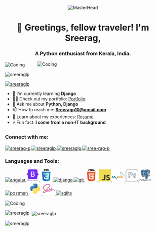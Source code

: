 <p align="center">
  <img src="https://user-images.githubusercontent.com/80781196/190216139-7697aa5a-c9a0-4bd6-80bf-3aca76a2e1c8.gif" alt="MasterHead" />
</p>


<h1 align="center">🖖 Greetings, fellow traveler! I'm Sreerag,</h1>
<h3 align="center">A Python enthusiast from Kerala, India.</h3>

<img align="center" alt="Coding" width="900" src="https://user-images.githubusercontent.com/74038190/212284100-561aa473-3905-4a80-b561-0d28506553ee.gif" />

<img align="right" alt="Coding" width="400" src="https://user-images.githubusercontent.com/115187902/230700872-d5f44b85-56c7-4e27-80a4-6e2db901e60c.gif" />

<p align="left">
  <img src="https://komarev.com/ghpvc/?username=sreeraglp&label=Profile%20views&color=0e75b6&style=flat" alt="sreeraglp" />
</p>

<p align="left">
  <a href="https://twitter.com/sreeraglp" target="_blank">
    <img src="https://img.shields.io/twitter/follow/sreeraglp?logo=twitter&style=for-the-badge" alt="sreeraglp" />
  </a>
</p>

- 🌱 I’m currently learning **Django**
- 👨‍💻 Check out my portfolio: [Portfolio](https://sreeraglp.github.io/Sreerag_Portfolio/)
- 💬 Ask me about **Python, Django**
- 📫 How to reach me: **Sreeragp10@gmail.com**
- 📄 Learn about my experiences: [Resume](https://drive.google.com/file/d/1WIBnuSHo34f1a__xhPMQuYwUQZxF6lFO/view)
- ⚡ Fun fact: **I come from a non-IT background**

<h3 align="left">Connect with me:</h3>
<p align="left">
  <a href="https://codepen.io/sreerag-p" target="_blank">
    <img align="center" src="https://raw.githubusercontent.com/rahuldkjain/github-profile-readme-generator/master/src/images/icons/Social/codepen.svg" alt="sreerag-p" height="30" width="40" />
  </a>
  <a href="https://dev.to/sreeraglp" target="_blank">
    <img align="center" src="https://raw.githubusercontent.com/rahuldkjain/github-profile-readme-generator/master/src/images/icons/Social/devto.svg" alt="sreeraglp" height="30" width="40" />
  </a>
  <a href="https://twitter.com/sreeraglp" target="_blank">
    <img align="center" src="https://raw.githubusercontent.com/rahuldkjain/github-profile-readme-generator/master/src/images/icons/Social/twitter.svg" alt="sreeraglp" height="30" width="40" />
  </a>
  <a href="https://linkedin.com/in/sree-rag-p" target="_blank">
    <img align="center" src="https://raw.githubusercontent.com/rahuldkjain/github-profile-readme-generator/master/src/images/icons/Social/linked-in-alt.svg" alt="sree-rag-p" height="30" width="40" />
  </a>

</p>

<h3 align="left">Languages and Tools:</h3>
<p align="left">
  <a href="https://angular.io" target="_blank" rel="noreferrer">
    <img src="https://angular.io/assets/images/logos/angular/angular.svg" alt="angular" width="40" height="40"/>
  </a>
  <a href="https://getbootstrap.com" target="_blank" rel="noreferrer">
    <img src="https://raw.githubusercontent.com/devicons/devicon/master/icons/bootstrap/bootstrap-plain-wordmark.svg" alt="bootstrap" width="40" height="40"/>
  </a>
  <a href="https://www.w3schools.com/css/" target="_blank" rel="noreferrer">
    <img src="https://raw.githubusercontent.com/devicons/devicon/master/icons/css3/css3-original-wordmark.svg" alt="css3" width="40" height="40"/>
  </a>
  <a href="https://www.djangoproject.com/" target="_blank" rel="noreferrer">
    <img src="https://cdn.worldvectorlogo.com/logos/django.svg" alt="django" width="40" height="40"/>
  </a>
  <a href="https://git-scm.com/" target="_blank" rel="noreferrer">
    <img src="https://www.vectorlogo.zone/logos/git-scm/git-scm-icon.svg" alt="git" width="40" height="40"/>
  </a>
  <a href="https://www.w3.org/html/" target="_blank" rel="noreferrer">
    <img src="https://raw.githubusercontent.com/devicons/devicon/master/icons/html5/html5-original-wordmark.svg" alt="html5" width="40" height="40"/>
  </a>
  <a href="https://developer.mozilla.org/en-US/docs/Web/JavaScript" target="_blank" rel="noreferrer">
    <img src="https://raw.githubusercontent.com/devicons/devicon/master/icons/javascript/javascript-original.svg" alt="javascript" width="40" height="40"/>
  </a>
  <a href="https://www.mysql.com/" target="_blank" rel="noreferrer">
    <img src="https://raw.githubusercontent.com/devicons/devicon/master/icons/mysql/mysql-original-wordmark.svg" alt="mysql" width="40" height="40"/>
  </a>
  <a href="https://www.photoshop.com/en" target="_blank" rel="noreferrer">
    <img src="https://raw.githubusercontent.com/devicons/devicon/master/icons/photoshop/photoshop-line.svg" alt="photoshop" width="40" height="40"/>
  </a>
  <a href="https://www.postgresql.org" target="_blank" rel="noreferrer">
    <img src="https://raw.githubusercontent.com/devicons/devicon/master/icons/postgresql/postgresql-original-wordmark.svg" alt="postgresql" width="40" height="40"/>
  </a>
  <a href="https://postman.com" target="_blank" rel="noreferrer">
    <img src="https://www.vectorlogo.zone/logos/getpostman/getpostman-icon.svg" alt="postman" width="40" height="40"/>
  </a>
  <a href="https://www.python.org" target="_blank" rel="noreferrer">
    <img src="https://raw.githubusercontent.com/devicons/devicon/master/icons/python/python-original.svg" alt="python" width="40" height="40"/>
  </a>
  <a href="https://sass-lang.com" target="_blank" rel="noreferrer">
    <img src="https://raw.githubusercontent.com/devicons/devicon/master/icons/sass/sass-original.svg" alt="sass" width="40" height="40"/>
  </a>
  <a href="https://www.sqlite.org/" target="_blank" rel="noreferrer">
    <img src="https://www.vectorlogo.zone/logos/sqlite/sqlite-icon.svg" alt="sqlite" width="40" height="40"/>
  </a>
</p>

<img align="center" alt="Coding" width="900" src="https://user-images.githubusercontent.com/74038190/212284100-561aa473-3905-4a80-b561-0d28506553ee.gif" />

<p>
  <img align="left" src="https://github-readme-stats.vercel.app/api/top-langs?username=sreeraglp&show_icons=true&locale=en&layout=compact" alt="sreeraglp" />
</p>

<p>&nbsp;
  <img align="center" src="https://github-readme-stats.vercel.app/api?username=sreeraglp&show_icons=true&locale=en" alt="sreeraglp" />
</p>

<p>
  <img align="center" src="https://github-readme-streak-stats.herokuapp.com/?user=sreeraglp&" alt="sreeraglp" />
</p>
